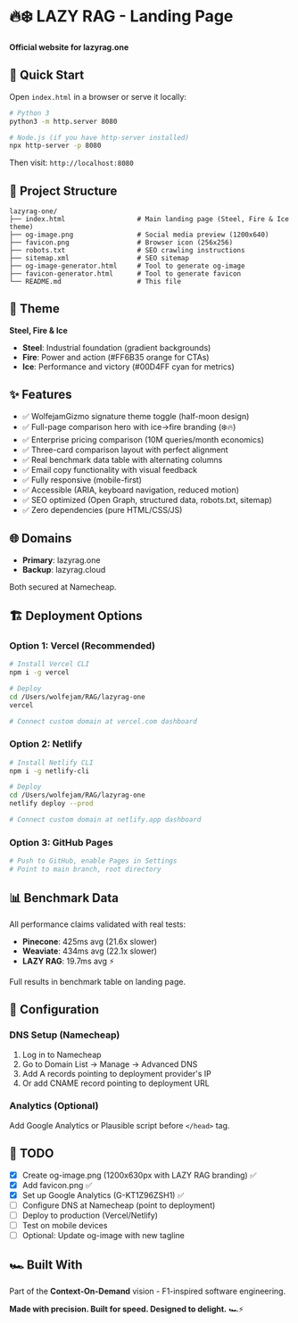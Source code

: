 # 🔥❄️ LAZY RAG - Landing Page

**Official website for lazyrag.one**

## 🚀 Quick Start

Open `index.html` in a browser or serve it locally:

```bash
# Python 3
python3 -m http.server 8080

# Node.js (if you have http-server installed)
npx http-server -p 8080
```

Then visit: `http://localhost:8080`

## 📁 Project Structure

```
lazyrag-one/
├── index.html                  # Main landing page (Steel, Fire & Ice theme)
├── og-image.png                # Social media preview (1200x640)
├── favicon.png                 # Browser icon (256x256)
├── robots.txt                  # SEO crawling instructions
├── sitemap.xml                 # SEO sitemap
├── og-image-generator.html     # Tool to generate og-image
├── favicon-generator.html      # Tool to generate favicon
└── README.md                   # This file
```

## 🎨 Theme

**Steel, Fire & Ice**

- **Steel**: Industrial foundation (gradient backgrounds)
- **Fire**: Power and action (#FF6B35 orange for CTAs)
- **Ice**: Performance and victory (#00D4FF cyan for metrics)

## ✨ Features

- ✅ WolfejamGizmo signature theme toggle (half-moon design)
- ✅ Full-page comparison hero with ice→fire branding (❄️🔥)
- ✅ Enterprise pricing comparison (10M queries/month economics)
- ✅ Three-card comparison layout with perfect alignment
- ✅ Real benchmark data table with alternating columns
- ✅ Email copy functionality with visual feedback
- ✅ Fully responsive (mobile-first)
- ✅ Accessible (ARIA, keyboard navigation, reduced motion)
- ✅ SEO optimized (Open Graph, structured data, robots.txt, sitemap)
- ✅ Zero dependencies (pure HTML/CSS/JS)

## 🌐 Domains

- **Primary**: lazyrag.one
- **Backup**: lazyrag.cloud

Both secured at Namecheap.

## 🏗️ Deployment Options

### Option 1: Vercel (Recommended)
```bash
# Install Vercel CLI
npm i -g vercel

# Deploy
cd /Users/wolfejam/RAG/lazyrag-one
vercel

# Connect custom domain at vercel.com dashboard
```

### Option 2: Netlify
```bash
# Install Netlify CLI
npm i -g netlify-cli

# Deploy
cd /Users/wolfejam/RAG/lazyrag-one
netlify deploy --prod

# Connect custom domain at netlify.app dashboard
```

### Option 3: GitHub Pages
```bash
# Push to GitHub, enable Pages in Settings
# Point to main branch, root directory
```

## 📊 Benchmark Data

All performance claims validated with real tests:
- **Pinecone**: 425ms avg (21.6x slower)
- **Weaviate**: 434ms avg (22.1x slower)
- **LAZY RAG**: 19.7ms avg ⚡

Full results in benchmark table on landing page.

## 🔧 Configuration

### DNS Setup (Namecheap)
1. Log in to Namecheap
2. Go to Domain List → Manage → Advanced DNS
3. Add A records pointing to deployment provider's IP
4. Or add CNAME record pointing to deployment URL

### Analytics (Optional)
Add Google Analytics or Plausible script before `</head>` tag.

## 📝 TODO

- [x] Create og-image.png (1200x630px with LAZY RAG branding) ✅
- [x] Add favicon.png ✅
- [x] Set up Google Analytics (G-KT1Z96ZSH1) ✅
- [ ] Configure DNS at Namecheap (point to deployment)
- [ ] Deploy to production (Vercel/Netlify)
- [ ] Test on mobile devices
- [ ] Optional: Update og-image with new tagline

## 🏎️ Built With

Part of the **Context-On-Demand** vision - F1-inspired software engineering.

**Made with precision. Built for speed. Designed to delight.** 🏎️⚡

